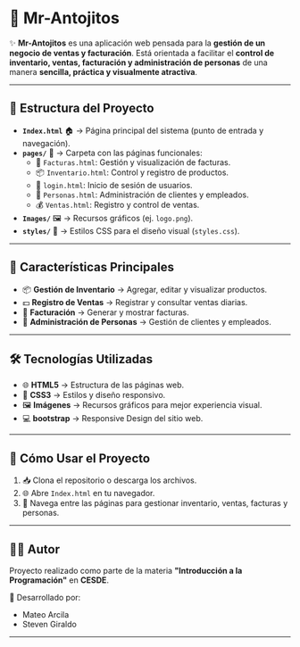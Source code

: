 # 🍪 Mr-Antojitos  

✨ **Mr-Antojitos** es una aplicación web pensada para la **gestión de un negocio de ventas y facturación**. Está orientada a facilitar el **control de inventario, ventas, facturación y administración de personas** de una manera **sencilla, práctica y visualmente atractiva**.  


---

## 📂 Estructura del Proyecto  

- **`Index.html`** 🏠 → Página principal del sistema (punto de entrada y navegación).  
- **`pages/`** 📑 → Carpeta con las páginas funcionales:  
  - 🧾 `Facturas.html`: Gestión y visualización de facturas.  
  - 📦 `Inventario.html`: Control y registro de productos.  
  - 🔐 `login.html`: Inicio de sesión de usuarios.  
  - 👥 `Personas.html`: Administración de clientes y empleados.  
  - 💰 `Ventas.html`: Registro y control de ventas.  
- **`Images/`** 🖼️ → Recursos gráficos (ej. `logo.png`).  
- **`styles/`** 🎨 → Estilos CSS para el diseño visual (`styles.css`).  

---

## 🚀 Características Principales  

- 📦 **Gestión de Inventario** → Agregar, editar y visualizar productos.  
- 💵 **Registro de Ventas** → Registrar y consultar ventas diarias.  
- 🧾 **Facturación** → Generar y mostrar facturas.  
- 👥 **Administración de Personas** → Gestión de clientes y empleados.  


---

## 🛠️ Tecnologías Utilizadas  

- 🌐 **HTML5** → Estructura de las páginas web.  
- 🎨 **CSS3** → Estilos y diseño responsivo.  
- 🖼️ **Imágenes** → Recursos gráficos para mejor experiencia visual.
- 💻 **bootstrap** → Responsive Design del sitio web.

---

## 📖 Cómo Usar el Proyecto  

1. 📥 Clona el repositorio o descarga los archivos.  
2. 🌐 Abre `Index.html` en tu navegador.  
3. 🧭 Navega entre las páginas para gestionar inventario, ventas, facturas y personas.  

---

## 👨‍💻 Autor  

Proyecto realizado como parte de la materia **"Introducción a la Programación"** en **CESDE**.  

👥 Desarrollado por:  
- Mateo Arcila  
- Steven Giraldo

---
  
